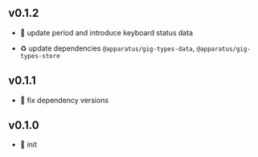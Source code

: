 ## v0.1.2

* 🐞 update period and introduce keyboard status data

* ♻️ update dependencies `@apparatus/gig-types-data`, `@apparatus/gig-types-store`

## v0.1.1

* 🐞 fix dependency versions

## v0.1.0

* 🐣 init
